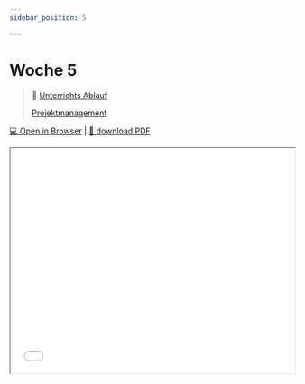 ```yaml
---
sidebar_position: 5

---
```


# Woche 5
> :scroll: [Unterrichts Ablauf](../../woche-05)
>
> [Projektmanagement](../themen/projektmanagement.md)

[:computer: Open in Browser](pathname:///slides/woche-5) | [:floppy_disk: download PDF](pathname:///slides/woche-5.pdf) 

<iframe src="/bbzbl-modul-431/slides/woche-5" width="100%" height="400px"></iframe> 
